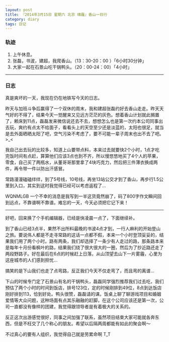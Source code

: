 ```yaml
---
layout: post
title: 『2014年3月15日 星期六 北京 晴霾』香山一日行
category: diary
tags: 日记
---
```


### **轨迹**

1. 上午休息。
2. 张磊，书波，建超，我爬香山。（13：30-20：00 ）「6小时30分钟」
3. 大家一起在石景山吃干锅鸭头。（20：00-24：00）「4小时」

- - -

### **日志**

真是爽坏的一天，我现在仍在地铁写今天的日志。

昨天与加班斗争后赢得了一个双休的周末，我和建超张磊约好去香山走走。昨天天气好的不得了，结果今天一觉醒来又见远方茫茫的灰色。想着香山计划就此搁置了，赖床到11点，磊磊发来微信说还去不去，想想怎么也是第一次约本公司同事出去玩，爽约有点太不给面子，看看头上的天空至少还是淡蓝的，太阳也很足，就当是去外面晒晒太阳了吧，空气污染不考虑了，要不可能一辈子周末也出不去了吧。>_<

我自己出去玩的比较多，知道上山要带点料，本来过去就要快2个小时，1点才吃完饭时间有点赶，算算他们应该3点也到不齐，所以慢悠悠地买了4个人的苹果，零食，自己买了两瓶水，从董哥哥那里拿了4块巧克力，然后把三件薄衣换成两件，再令带一件以防出汗感冒。

常路漫漫磕磕绊绊，到了5号线，10号线，再坐13站公交才到了香山，再步行1.5公里到入口，其实到这时我觉得已经可以考虑返程了...

WQNMLGB
一个不幸的消息是我写到一半这货竟然崩了，码了800字作文瞬间回到远点，不靠谱啊不靠谱。难忘的一天，今天必须把它记下来！

- - -

好吧，回来换了个手机编辑器，已经是快凌晨一点了，下面继续补。

到了香山已经3点半，果然不出所料最晚的书波4点才到，一行人麻利的开始登山之旅。要说伟人都是不走寻常路的这话一点都不假，本来一个小时登顶妥妥的，结果我们用了两个小时。路有两条，我们却选择了一条少有人走过的路，那条路本来是每年十月份看枫叶的路，结果我们绕了很大很大的一圈，然后为了抄近路还走了两段野路子。好在最后在6点的时候赶上日落，从山顶望去山下一片雾霾，心里为这座城市的人们感到担忧…

搞笑的是下山我们也走了点弯路，反正我们今天不仅走弯了，而且弯的离谱…

下山的时候专门定了石景山有名的干锅鸭头，磊磊同学强烈推荐我们过去吃，我们预估了两个小时的时间到饭店，排号123位，定的时候刚排到49位，8点到达饭店刚好排到113，恰到好处。鸭头很赞，磊磊请的课。饭桌上聊了聊游戏项目和婚姻爱情等大众问题，这种场面有点其乐融融的赶脚，在这个公司应该还是第一次，公司一直都没有像样的团建，我觉得跟领导者是有着极大的关系的。

反正这次出游感觉很好，同事之间加强了联系，虽然项目结束大家可能就各奔东西，但是不枉交了几个称心的朋友。希望以后隔两周都能有如此的聚会啊～

不过真心的要有人组织，我觉得自己就是劳累命啊 T_T